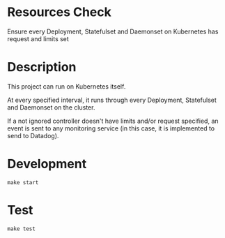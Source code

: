 Resources Check
=================

Ensure every Deployment, Statefulset and Daemonset on Kubernetes has request and limits set

# Description

This project can run on Kubernetes itself. 

At every specified interval, it runs through every Deployment, Statefulset and Daemonset on the cluster. 

If a not ignored controller doesn't have limits and/or request specified, an event is sent to any monitoring service (in this case, it is implemented to send to Datadog).

# Development

`make start`

# Test

`make test`
